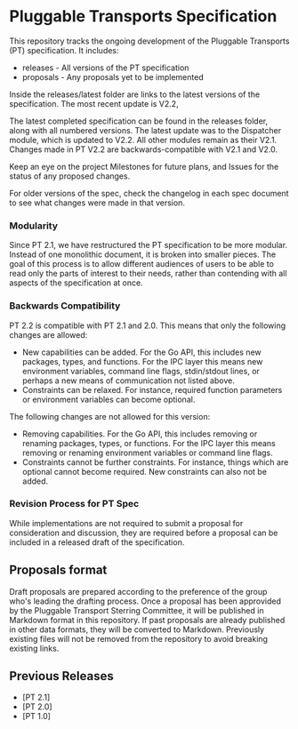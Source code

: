 # Pluggable Transports Specification



This repository tracks the ongoing development of the Pluggable Transports (PT) specification. It includes:

* releases - All versions of the PT specification
* proposals - Any proposals yet to be implemented

Inside the releases/latest folder are links to the latest versions of the specification. The most recent update is V2.2, 

The latest completed specification can be found in the releases folder, along with all numbered versions. The latest update was to the Dispatcher module, which is updated to V2.2. All other modules remain as their V2.1. Changes made in PT V2.2 are backwards-compatible with V2.1 and V2.0.

Keep an eye on the project Milestones for future plans, and Issues for the status of any proposed changes.

For older versions of the spec, check the changelog in each spec document to see what changes were made in that version.


### Modularity

Since PT 2.1, we have restructured the PT specification to be more modular. Instead of one monolithic document, it is broken into smaller pieces. The goal of this process is to allow different audiences of users to be able to read only the parts of interest to their needs, rather than contending with all aspects of the specification at once.

### Backwards Compatibility

PT 2.2 is compatible with PT 2.1 and 2.0. This means that only the following changes are allowed:

- New capabilities can be added. For the Go API, this includes new packages, types, and functions. For the IPC layer this means new environment variables, command line flags, stdin/stdout lines, or perhaps a new means of communication not listed above.
- Constraints can be relaxed. For instance, required function parameters or environment variables can become optional.

The following changes are not allowed for this version:
- Removing capabilities. For the Go API, this includes removing or renaming packages, types, or functions. For the IPC layer this means removing or renaming environment variables or command line flags.
- Constraints cannot be further constraints. For instance, things which are optional cannot become required. New constraints can also not be added.

### Revision Process for PT Spec

While implementations are not required to submit a proposal for consideration and discussion, they are required before a proposal can be included in a released draft of the specification.

## Proposals format

Draft proposals are prepared according to the preference of the group who's leading the drafting process. Once a proposal has been approvided by the Pluggable Transport Sterring Committee, it will be published in Markdown format in this repository. If past proposals are already published in other data formats, they will be converted to Markdown. Previously existing files will not be removed from the repository to avoid breaking existing links.

## Previous Releases

* [PT 2.1]
* [PT 2.0]
* [PT 1.0]

